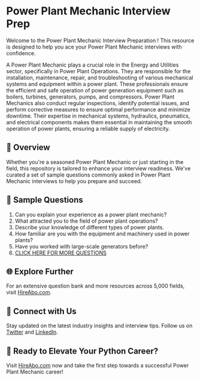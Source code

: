 # Power Plant Mechanic Interview Prep

Welcome to the Power Plant Mechanic Interview Preparation ! This resource is designed to help you ace your Power Plant Mechanic interviews with confidence.

A Power Plant Mechanic plays a crucial role in the Energy and Utilities sector, specifically in Power Plant Operations. They are responsible for the installation, maintenance, repair, and troubleshooting of various mechanical systems and equipment within a power plant. These professionals ensure the efficient and safe operation of power generation equipment such as boilers, turbines, generators, pumps, and compressors. Power Plant Mechanics also conduct regular inspections, identify potential issues, and perform corrective measures to ensure optimal performance and minimize downtime. Their expertise in mechanical systems, hydraulics, pneumatics, and electrical components makes them essential in maintaining the smooth operation of power plants, ensuring a reliable supply of electricity.

## 🚀 Overview

Whether you're a seasoned Power Plant Mechanic or just starting in the field, this repository is tailored to enhance your interview readiness. We've curated a set of sample questions commonly asked in Power Plant Mechanic interviews to help you prepare and succeed.

## 📝 Sample Questions

1. Can you explain your experience as a power plant mechanic?
2. What attracted you to the field of power plant operations?
3. Describe your knowledge of different types of power plants.
4. How familiar are you with the equipment and machinery used in power plants?
5. Have you worked with large-scale generators before?
6. [CLICK HERE FOR MORE QUESTIONS](https://hireabo.com/job/20_4_5/Power%20Plant%20Mechanic)

## 🌐 Explore Further

For an extensive question bank and more resources across 5,000 fields, visit [HireAbo.com](https://www.hireabo.com).

## 📱 Connect with Us

Stay updated on the latest industry insights and interview tips. Follow us on [Twitter](https://twitter.com/hireabo) and [LinkedIn](https://www.linkedin.com/in/hire-abo-3609972a8/).

## 🚀 Ready to Elevate Your Python Career?

Visit [HireAbo.com](https://www.hireabo.com) now and take the first step towards a successful Power Plant Mechanic career!